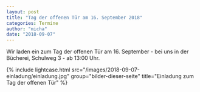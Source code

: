 ```yaml
---
layout: post
title: "Tag der offenen Tür am 16. September 2018"
categories: Termine
author: "micha"
date: "2018-09-07"
---
```

Wir laden ein zum Tag der offenen Tür am 16. September - bei uns in der Bücherei, Schulweg 3 - ab 13:00 Uhr.

{% include lightcase.html src="/images/2018-09-07-einladung/einladung.jpg" group="bilder-dieser-seite"
           title="Einladung zum Tag der offenen Tür" %}
		

